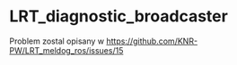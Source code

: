# LRT_diagnostic_broadcaster

Problem zostal opisany w https://github.com/KNR-PW/LRT_meldog_ros/issues/15
